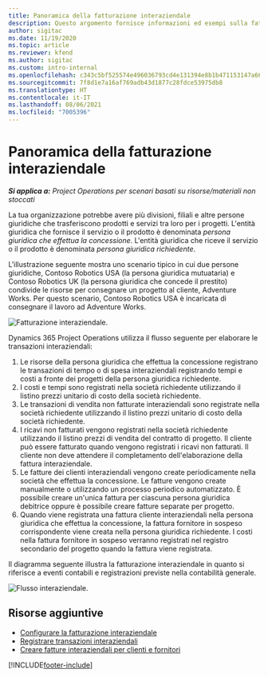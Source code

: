 ```yaml
---
title: Panoramica della fatturazione interaziendale
description: Questo argomento fornisce informazioni ed esempi sulla fatturazione interaziendale per i progetti.
author: sigitac
ms.date: 11/19/2020
ms.topic: article
ms.reviewer: kfend
ms.author: sigitac
ms.custom: intro-internal
ms.openlocfilehash: c343c5bf525574e496036793cd4e131394e8b1b471153147a66cfebe1acf3fce
ms.sourcegitcommit: 7f8d1e7a16af769adb43d1877c28fdce53975db8
ms.translationtype: HT
ms.contentlocale: it-IT
ms.lasthandoff: 08/06/2021
ms.locfileid: "7005396"
---
```

# <a name="intercompany-invoicing-overview"></a>Panoramica della fatturazione interaziendale

_**Si applica a:** Project Operations per scenari basati su risorse/materiali non stoccati_

La tua organizzazione potrebbe avere più divisioni, filiali e altre persone giuridiche che trasferiscono prodotti e servizi tra loro per i progetti. L'entità giuridica che fornisce il servizio o il prodotto è denominata *persona giuridica che effettua la concessione*. L'entità giuridica che riceve il servizio o il prodotto è denominata *persona giuridica richiedente*.

L'illustrazione seguente mostra uno scenario tipico in cui due persone giuridiche, Contoso Robotics USA (la persona giuridica mutuataria) e Contoso Robotics UK (la persona giuridica che concede il prestito) condivide le risorse per consegnare un progetto al cliente, Adventure Works. Per questo scenario, Contoso Robotics USA è incaricata di consegnare il lavoro ad Adventure Works.

![Fatturazione interaziendale.](./media/IntercompanyScenario.png) 

Dynamics 365 Project Operations utilizza il flusso seguente per elaborare le transazioni interaziendali:

1. Le risorse della persona giuridica che effettua la concessione registrano le transazioni di tempo o di spesa interaziendali registrando tempi e costi a fronte dei progetti della persona giuridica richiedente.
2. I costi e tempi sono registrati nella società richiedente utilizzando il listino prezzi unitario di costo della società richiedente.
3. Le transazioni di vendita non fatturate interaziendali sono registrate nella società richiedente utilizzando il listino prezzi unitario di costo della società richiedente.
4. I ricavi non fatturati vengono registrati nella società richiedente utilizzando il listino prezzi di vendita del contratto di progetto. Il cliente può essere fatturato quando vengono registrati i ricavi non fatturati. Il cliente non deve attendere il completamento dell'elaborazione della fattura interaziendale.
5. Le fatture dei clienti interaziendali vengono create periodicamente nella società che effettua la concessione. Le fatture vengono create manualmente o utilizzando un processo periodico automatizzato. È possibile creare un'unica fattura per ciascuna persona giuridica debitrice oppure è possibile creare fatture separate per progetto.
6. Quando viene registrata una fattura cliente interaziendali nella persona giuridica che effettua la concessione, la fattura fornitore in sospeso corrispondente viene creata nella persona giuridica richiedente. I costi nella fattura fornitore in sospeso verranno registrati nel registro secondario del progetto quando la fattura viene registrata.

Il diagramma seguente illustra la fatturazione interaziendale in quanto si riferisce a eventi contabili e registrazioni previste nella contabilità generale.

![Flusso interaziendale.](./media/IntercompanyFlow.png)

## <a name="additional-resources"></a>Risorse aggiuntive

- [Configurare la fatturazione interaziendale](configure-intercompany-invoicing.md)
- [Registrare transazioni interaziendali](create-intercompany-transactions.md)
- [Creare fatture interaziendali per clienti e fornitori](create-intercompany-customer-vendor-invoices.md)


[!INCLUDE[footer-include](../includes/footer-banner.md)]
